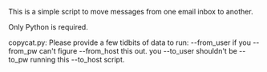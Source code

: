 This is a simple script to move messages from one email inbox to another.

Only Python is required.

copycat.py:
Please provide a few tidbits of data to run:
    --from_user         if you
    --from_pw           can't figure
    --from_host         this out. you
    --to_user           shouldn't be
    --to_pw             running this
    --to_host           script.
    
    